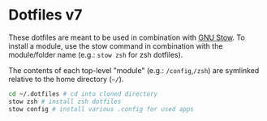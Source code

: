 # Dotfiles v7

These dotfiles are meant to be used in combination with [GNU Stow](https://www.gnu.org/software/stow/). To install a module, use the stow command in combination with the module/folder name (e.g.: `stow zsh` for zsh dotfiles).

The contents of each top-level "module" (e.g.: `/config`,`/zsh`) are symlinked relative to the home directory (`~/`).

```sh
cd ~/.dotfiles # cd into cloned directory
stow zsh # install zsh dotfiles
stow config # install various .config for used apps
```
